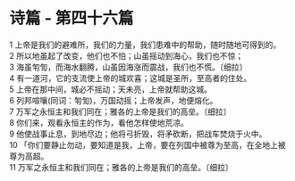 # 诗篇 - 第四十六篇
  
 1 上帝是我们的避难所，我们的力量，我们患难中的帮助，随时随地可得到的。  
 2 所以地虽起了改变，他们也不怕；山虽摇动到海心，我们也不惊；  
 3 海虽匉訇，而海水翻腾，山虽因海涨而震战，我们也不慌。〔细拉〕  
 4 有一道河，它的支流使上帝的城欢喜；这城是圣所，至高者的住处。  
 5 上帝在那中间，城必不摇动；天未亮，上帝就帮助这城。  
 6 列邦喧嚷(同词：匉訇)，万国动摇；上帝发声，地便熔化。  
 7 万军之永恒主和我们同在；雅各的上帝是我们的高垒。〔细拉〕  
 8 你们来，观看永恒主的作为，看他怎样使地荒凉。  
 9 他使战事止息，到地尽边；他将弓折毁，将矛砍断，把战车焚烧于火中。  
 10 「你们要静止勿动，要知道是我，上帝，要在列国中被尊为至高，在全地上被尊为高超。  
 11 万军之永恒主和我们同在；雅各的上帝是我们的高垒。〔细拉〕